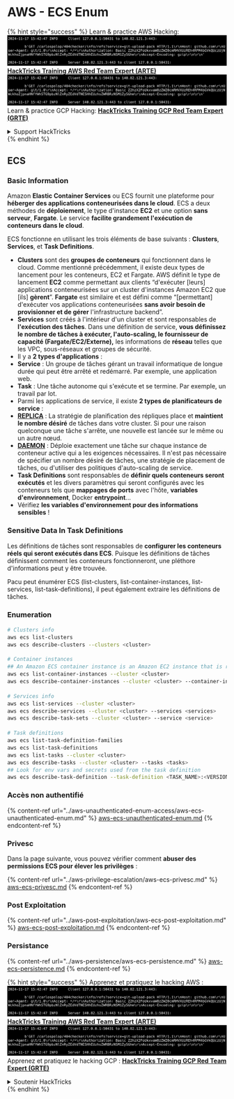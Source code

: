 # AWS - ECS Enum

{% hint style="success" %}
Learn & practice AWS Hacking:<img src="../../../.gitbook/assets/image (1).png" alt="" data-size="line">[**HackTricks Training AWS Red Team Expert (ARTE)**](https://training.hacktricks.xyz/courses/arte)<img src="../../../.gitbook/assets/image (1).png" alt="" data-size="line">\
Learn & practice GCP Hacking: <img src="../../../.gitbook/assets/image (2).png" alt="" data-size="line">[**HackTricks Training GCP Red Team Expert (GRTE)**<img src="../../../.gitbook/assets/image (2).png" alt="" data-size="line">](https://training.hacktricks.xyz/courses/grte)

<details>

<summary>Support HackTricks</summary>

* Check the [**subscription plans**](https://github.com/sponsors/carlospolop)!
* **Join the** 💬 [**Discord group**](https://discord.gg/hRep4RUj7f) or the [**telegram group**](https://t.me/peass) or **follow** us on **Twitter** 🐦 [**@hacktricks\_live**](https://twitter.com/hacktricks\_live)**.**
* **Share hacking tricks by submitting PRs to the** [**HackTricks**](https://github.com/carlospolop/hacktricks) and [**HackTricks Cloud**](https://github.com/carlospolop/hacktricks-cloud) github repos.

</details>
{% endhint %}

## ECS

### Basic Information

Amazon **Elastic Container Services** ou ECS fournit une plateforme pour **héberger des applications conteneurisées dans le cloud**. ECS a deux méthodes de **déploiement**, le type d'instance **EC2** et une option **sans serveur**, **Fargate**. Le service **facilite grandement l'exécution de conteneurs dans le cloud**.

ECS fonctionne en utilisant les trois éléments de base suivants : **Clusters**, **Services**, et **Task Definitions**.

* **Clusters** sont des **groupes de conteneurs** qui fonctionnent dans le cloud. Comme mentionné précédemment, il existe deux types de lancement pour les conteneurs, EC2 et Fargate. AWS définit le type de lancement **EC2** comme permettant aux clients “d'exécuter \[leurs] applications conteneurisées sur un cluster d'instances Amazon EC2 que \[ils] **gèrent**”. **Fargate** est similaire et est défini comme “\[permettant] d'exécuter vos applications conteneurisées **sans avoir besoin de provisionner et de gérer** l'infrastructure backend”.
* **Services** sont créés à l'intérieur d'un cluster et sont responsables de **l'exécution des tâches**. Dans une définition de service, **vous définissez le nombre de tâches à exécuter, l'auto-scaling, le fournisseur de capacité (Fargate/EC2/Externe),** les informations de **réseau** telles que les VPC, sous-réseaux et groupes de sécurité.
* Il y a **2 types d'applications** :
* **Service** : Un groupe de tâches gérant un travail informatique de longue durée qui peut être arrêté et redémarré. Par exemple, une application web.
* **Task** : Une tâche autonome qui s'exécute et se termine. Par exemple, un travail par lot.
* Parmi les applications de service, il existe **2 types de planificateurs de service** :
* [**REPLICA**](https://docs.aws.amazon.com/AmazonECS/latest/developerguide/ecs\_services.html) : La stratégie de planification des répliques place et **maintient le nombre désiré** de tâches dans votre cluster. Si pour une raison quelconque une tâche s'arrête, une nouvelle est lancée sur le même ou un autre nœud.
* [**DAEMON**](https://docs.aws.amazon.com/AmazonECS/latest/developerguide/ecs\_services.html) : Déploie exactement une tâche sur chaque instance de conteneur active qui a les exigences nécessaires. Il n'est pas nécessaire de spécifier un nombre désiré de tâches, une stratégie de placement de tâches, ou d'utiliser des politiques d'auto-scaling de service.
* **Task Definitions** sont responsables de **définir quels conteneurs seront exécutés** et les divers paramètres qui seront configurés avec les conteneurs tels que **mappages de ports** avec l'hôte, **variables d'environnement**, Docker **entrypoint**...
* Vérifiez **les variables d'environnement pour des informations sensibles** !

### Sensitive Data In Task Definitions

Les définitions de tâches sont responsables de **configurer les conteneurs réels qui seront exécutés dans ECS**. Puisque les définitions de tâches définissent comment les conteneurs fonctionneront, une pléthore d'informations peut y être trouvée.

Pacu peut énumérer ECS (list-clusters, list-container-instances, list-services, list-task-definitions), il peut également extraire les définitions de tâches.

### Enumeration
```bash
# Clusters info
aws ecs list-clusters
aws ecs describe-clusters --clusters <cluster>

# Container instances
## An Amazon ECS container instance is an Amazon EC2 instance that is running the Amazon ECS container agent and has been registered into an Amazon ECS cluster.
aws ecs list-container-instances --cluster <cluster>
aws ecs describe-container-instances --cluster <cluster> --container-instances <container_instance_arn>

# Services info
aws ecs list-services --cluster <cluster>
aws ecs describe-services --cluster <cluster> --services <services>
aws ecs describe-task-sets --cluster <cluster> --service <service>

# Task definitions
aws ecs list-task-definition-families
aws ecs list-task-definitions
aws ecs list-tasks --cluster <cluster>
aws ecs describe-tasks --cluster <cluster> --tasks <tasks>
## Look for env vars and secrets used from the task definition
aws ecs describe-task-definition --task-definition <TASK_NAME>:<VERSION>
```
### Accès non authentifié

{% content-ref url="../aws-unauthenticated-enum-access/aws-ecs-unauthenticated-enum.md" %}
[aws-ecs-unauthenticated-enum.md](../aws-unauthenticated-enum-access/aws-ecs-unauthenticated-enum.md)
{% endcontent-ref %}

### Privesc

Dans la page suivante, vous pouvez vérifier comment **abuser des permissions ECS pour élever les privilèges** :

{% content-ref url="../aws-privilege-escalation/aws-ecs-privesc.md" %}
[aws-ecs-privesc.md](../aws-privilege-escalation/aws-ecs-privesc.md)
{% endcontent-ref %}

### Post Exploitation

{% content-ref url="../aws-post-exploitation/aws-ecs-post-exploitation.md" %}
[aws-ecs-post-exploitation.md](../aws-post-exploitation/aws-ecs-post-exploitation.md)
{% endcontent-ref %}

### Persistance

{% content-ref url="../aws-persistence/aws-ecs-persistence.md" %}
[aws-ecs-persistence.md](../aws-persistence/aws-ecs-persistence.md)
{% endcontent-ref %}

{% hint style="success" %}
Apprenez et pratiquez le hacking AWS :<img src="../../../.gitbook/assets/image (1).png" alt="" data-size="line">[**HackTricks Training AWS Red Team Expert (ARTE)**](https://training.hacktricks.xyz/courses/arte)<img src="../../../.gitbook/assets/image (1).png" alt="" data-size="line">\
Apprenez et pratiquez le hacking GCP : <img src="../../../.gitbook/assets/image (2).png" alt="" data-size="line">[**HackTricks Training GCP Red Team Expert (GRTE)**<img src="../../../.gitbook/assets/image (2).png" alt="" data-size="line">](https://training.hacktricks.xyz/courses/grte)

<details>

<summary>Soutenir HackTricks</summary>

* Vérifiez les [**plans d'abonnement**](https://github.com/sponsors/carlospolop) !
* **Rejoignez le** 💬 [**groupe Discord**](https://discord.gg/hRep4RUj7f) ou le [**groupe telegram**](https://t.me/peass) ou **suivez-nous sur** **Twitter** 🐦 [**@hacktricks\_live**](https://twitter.com/hacktricks\_live)**.**
* **Partagez des astuces de hacking en soumettant des PRs aux** [**HackTricks**](https://github.com/carlospolop/hacktricks) et [**HackTricks Cloud**](https://github.com/carlospolop/hacktricks-cloud) dépôts github.

</details>
{% endhint %}
